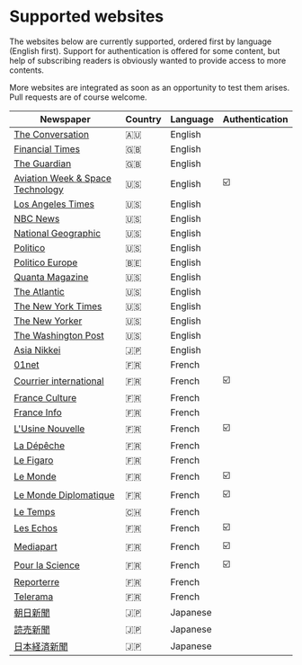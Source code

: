# Supported websites

The websites below are currently supported, ordered first by language (English first). Support for authentication is offered for some content, but help of subscribing readers is obviously wanted to provide access to more contents.

More websites are integrated as soon as an opportunity to test them arises. Pull requests are of course welcome.

| Newspaper                                                        | Country | Language | Authentication |
| ---------------------------------------------------------------- | ------- | -------- | -------------- |
| [The Conversation](https://theconversation.com/)                 | 🇦🇺      | English  |                |
| [Financial Times](https://www.ft.com/)                           | 🇬🇧      | English  |                |
| [The Guardian](https://www.theguardian.com/)                     | 🇬🇧      | English  |                |
| [Aviation Week & Space Technology](https://aviationweek.com/)    | 🇺🇸      | English  | ☑️             |
| [Los Angeles Times](https://www.latimes.com/)                    | 🇺🇸      | English  |                |
| [NBC News](https://www.nbcnews.com/)                             | 🇺🇸      | English  |                |
| [National Geographic](https://www.nationalgeographic.com/)       | 🇺🇸      | English  |                |
| [Politico](https://www.politico.com/)                            | 🇺🇸      | English  |                |
| [Politico Europe](https://www.politico.eu/)                      | 🇧🇪      | English  |                |
| [Quanta Magazine](https://www.quantamagazine.com/)               | 🇺🇸      | English  |                |
| [The Atlantic](https://www.theatlantic.com/)                     | 🇺🇸      | English  |                |
| [The New York Times](https://www.nytimes.com/)                   | 🇺🇸      | English  |                |
| [The New Yorker](https://www.newyorker.com/)                     | 🇺🇸      | English  |                |
| [The Washington Post](https://www.washingtonpost.com/)           | 🇺🇸      | English  |                |
| [Asia Nikkei](https://asia.nikkei.com/)                          | 🇯🇵      | English  |                |
| [01net](https://www.01net.com/)                                  | 🇫🇷      | French   |                |
| [Courrier international](https://www.courrierinternational.com/) | 🇫🇷      | French   | ☑️             |
| [France Culture](https://www.franceculture.fr/)                  | 🇫🇷      | French   |                |
| [France Info](https://www.francetvinfo.fr/)                      | 🇫🇷      | French   |                |
| [L'Usine Nouvelle](https://www.usinenouvelle.com/)               | 🇫🇷      | French   | ☑️             |
| [La Dépêche](https://www.ladepeche.fr/)                          | 🇫🇷      | French   |                |
| [Le Figaro](https://www.lefigaro.fr/)                            | 🇫🇷      | French   |                |
| [Le Monde](https://www.lemonde.fr/)                              | 🇫🇷      | French   | ☑️             |
| [Le Monde Diplomatique](https://www.monde-diplomatique.fr/)      | 🇫🇷      | French   | ☑️             |
| [Le Temps](https://www.letemps.ch/)                              | 🇨🇭      | French   |                |
| [Les Echos](https://www.lesechos.fr/)                            | 🇫🇷      | French   | ☑️             |
| [Mediapart](https://www.mediapart.fr/)                           | 🇫🇷      | French   | ☑️             |
| [Pour la Science](https://www.pourlascience.fr/)                 | 🇫🇷      | French   | ☑️             |
| [Reporterre](https://reporterre.net/)                            | 🇫🇷      | French   |                |
| [Telerama](https://www.telerama.fr/)                             | 🇫🇷      | French   |                |
| [朝日新聞](https://www.asahi.com/)                               | 🇯🇵      | Japanese |                |
| [読売新聞](https://www.yomiuri.co.jp/)                           | 🇯🇵      | Japanese |                |
| [日本経済新聞](https://www.nikkei.com/)                          | 🇯🇵      | Japanese |                |
